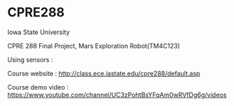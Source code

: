 # CPRE288

Iowa State University

CPRE 288 Final Project, Mars Exploration Robot(TM4C123)


Using sensors : 

Course website : 
http://class.ece.iastate.edu/cpre288/default.asp

Course demo video : 
https://www.youtube.com/channel/UC3zPohtBsYFqAm0wRVfDg6g/videos
